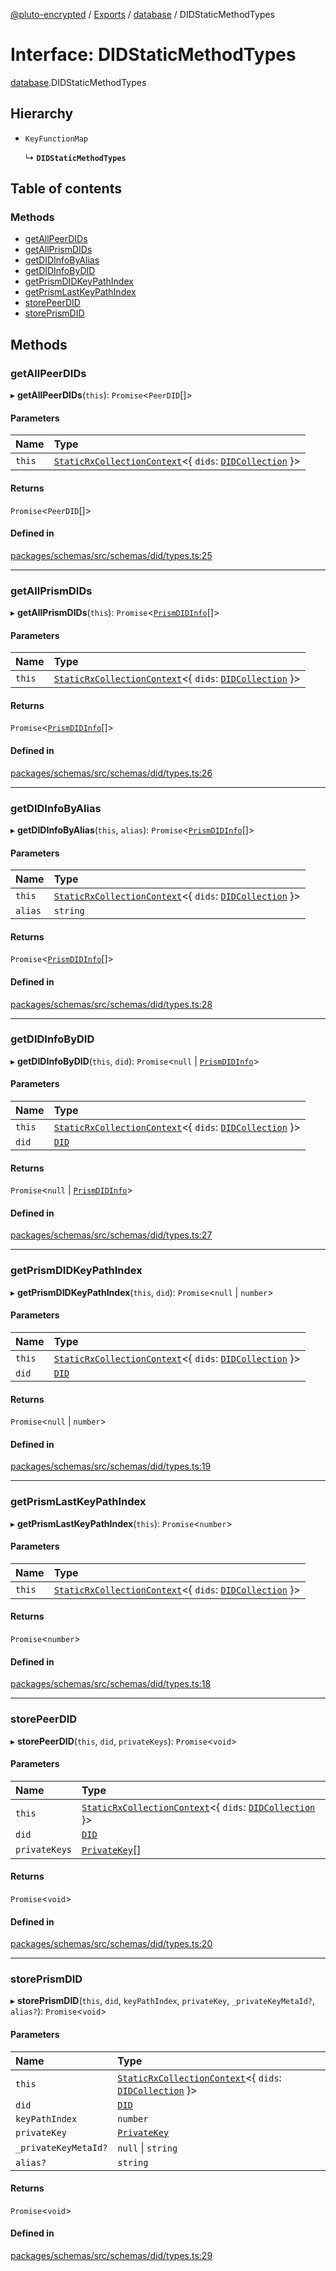 [@pluto-encrypted](../README.md) / [Exports](../modules.md) / [database](../modules/database-1.md) / DIDStaticMethodTypes

# Interface: DIDStaticMethodTypes

[database](../modules/database-1.md).DIDStaticMethodTypes

## Hierarchy

- `KeyFunctionMap`

  ↳ **`DIDStaticMethodTypes`**

## Table of contents

### Methods

- [getAllPeerDIDs](database-1.DIDStaticMethodTypes.md#getallpeerdids)
- [getAllPrismDIDs](database-1.DIDStaticMethodTypes.md#getallprismdids)
- [getDIDInfoByAlias](database-1.DIDStaticMethodTypes.md#getdidinfobyalias)
- [getDIDInfoByDID](database-1.DIDStaticMethodTypes.md#getdidinfobydid)
- [getPrismDIDKeyPathIndex](database-1.DIDStaticMethodTypes.md#getprismdidkeypathindex)
- [getPrismLastKeyPathIndex](database-1.DIDStaticMethodTypes.md#getprismlastkeypathindex)
- [storePeerDID](database-1.DIDStaticMethodTypes.md#storepeerdid)
- [storePrismDID](database-1.DIDStaticMethodTypes.md#storeprismdid)

## Methods

### getAllPeerDIDs

▸ **getAllPeerDIDs**(`this`): `Promise`\<`PeerDID`[]\>

#### Parameters

| Name | Type |
| :------ | :------ |
| `this` | [`StaticRxCollectionContext`](../modules/database-1.md#staticrxcollectioncontext)\<\{ `dids`: [`DIDCollection`](../modules/database-1.md#didcollection)  }\> |

#### Returns

`Promise`\<`PeerDID`[]\>

#### Defined in

[packages/schemas/src/schemas/did/types.ts:25](https://github.com/atala-community-projects/pluto-encrypted/blob/879549ef/packages/schemas/src/schemas/did/types.ts#L25)

___

### getAllPrismDIDs

▸ **getAllPrismDIDs**(`this`): `Promise`\<[`PrismDIDInfo`](../classes/database-1.WALLET_SDK_DOMAIN.PrismDIDInfo.md)[]\>

#### Parameters

| Name | Type |
| :------ | :------ |
| `this` | [`StaticRxCollectionContext`](../modules/database-1.md#staticrxcollectioncontext)\<\{ `dids`: [`DIDCollection`](../modules/database-1.md#didcollection)  }\> |

#### Returns

`Promise`\<[`PrismDIDInfo`](../classes/database-1.WALLET_SDK_DOMAIN.PrismDIDInfo.md)[]\>

#### Defined in

[packages/schemas/src/schemas/did/types.ts:26](https://github.com/atala-community-projects/pluto-encrypted/blob/879549ef/packages/schemas/src/schemas/did/types.ts#L26)

___

### getDIDInfoByAlias

▸ **getDIDInfoByAlias**(`this`, `alias`): `Promise`\<[`PrismDIDInfo`](../classes/database-1.WALLET_SDK_DOMAIN.PrismDIDInfo.md)[]\>

#### Parameters

| Name | Type |
| :------ | :------ |
| `this` | [`StaticRxCollectionContext`](../modules/database-1.md#staticrxcollectioncontext)\<\{ `dids`: [`DIDCollection`](../modules/database-1.md#didcollection)  }\> |
| `alias` | `string` |

#### Returns

`Promise`\<[`PrismDIDInfo`](../classes/database-1.WALLET_SDK_DOMAIN.PrismDIDInfo.md)[]\>

#### Defined in

[packages/schemas/src/schemas/did/types.ts:28](https://github.com/atala-community-projects/pluto-encrypted/blob/879549ef/packages/schemas/src/schemas/did/types.ts#L28)

___

### getDIDInfoByDID

▸ **getDIDInfoByDID**(`this`, `did`): `Promise`\<``null`` \| [`PrismDIDInfo`](../classes/database-1.WALLET_SDK_DOMAIN.PrismDIDInfo.md)\>

#### Parameters

| Name | Type |
| :------ | :------ |
| `this` | [`StaticRxCollectionContext`](../modules/database-1.md#staticrxcollectioncontext)\<\{ `dids`: [`DIDCollection`](../modules/database-1.md#didcollection)  }\> |
| `did` | [`DID`](../classes/database-1.WALLET_SDK_DOMAIN.DID.md) |

#### Returns

`Promise`\<``null`` \| [`PrismDIDInfo`](../classes/database-1.WALLET_SDK_DOMAIN.PrismDIDInfo.md)\>

#### Defined in

[packages/schemas/src/schemas/did/types.ts:27](https://github.com/atala-community-projects/pluto-encrypted/blob/879549ef/packages/schemas/src/schemas/did/types.ts#L27)

___

### getPrismDIDKeyPathIndex

▸ **getPrismDIDKeyPathIndex**(`this`, `did`): `Promise`\<``null`` \| `number`\>

#### Parameters

| Name | Type |
| :------ | :------ |
| `this` | [`StaticRxCollectionContext`](../modules/database-1.md#staticrxcollectioncontext)\<\{ `dids`: [`DIDCollection`](../modules/database-1.md#didcollection)  }\> |
| `did` | [`DID`](../classes/database-1.WALLET_SDK_DOMAIN.DID.md) |

#### Returns

`Promise`\<``null`` \| `number`\>

#### Defined in

[packages/schemas/src/schemas/did/types.ts:19](https://github.com/atala-community-projects/pluto-encrypted/blob/879549ef/packages/schemas/src/schemas/did/types.ts#L19)

___

### getPrismLastKeyPathIndex

▸ **getPrismLastKeyPathIndex**(`this`): `Promise`\<`number`\>

#### Parameters

| Name | Type |
| :------ | :------ |
| `this` | [`StaticRxCollectionContext`](../modules/database-1.md#staticrxcollectioncontext)\<\{ `dids`: [`DIDCollection`](../modules/database-1.md#didcollection)  }\> |

#### Returns

`Promise`\<`number`\>

#### Defined in

[packages/schemas/src/schemas/did/types.ts:18](https://github.com/atala-community-projects/pluto-encrypted/blob/879549ef/packages/schemas/src/schemas/did/types.ts#L18)

___

### storePeerDID

▸ **storePeerDID**(`this`, `did`, `privateKeys`): `Promise`\<`void`\>

#### Parameters

| Name | Type |
| :------ | :------ |
| `this` | [`StaticRxCollectionContext`](../modules/database-1.md#staticrxcollectioncontext)\<\{ `dids`: [`DIDCollection`](../modules/database-1.md#didcollection)  }\> |
| `did` | [`DID`](../classes/database-1.WALLET_SDK_DOMAIN.DID.md) |
| `privateKeys` | [`PrivateKey`](../classes/database-1.WALLET_SDK_DOMAIN.PrivateKey.md)[] |

#### Returns

`Promise`\<`void`\>

#### Defined in

[packages/schemas/src/schemas/did/types.ts:20](https://github.com/atala-community-projects/pluto-encrypted/blob/879549ef/packages/schemas/src/schemas/did/types.ts#L20)

___

### storePrismDID

▸ **storePrismDID**(`this`, `did`, `keyPathIndex`, `privateKey`, `_privateKeyMetaId?`, `alias?`): `Promise`\<`void`\>

#### Parameters

| Name | Type |
| :------ | :------ |
| `this` | [`StaticRxCollectionContext`](../modules/database-1.md#staticrxcollectioncontext)\<\{ `dids`: [`DIDCollection`](../modules/database-1.md#didcollection)  }\> |
| `did` | [`DID`](../classes/database-1.WALLET_SDK_DOMAIN.DID.md) |
| `keyPathIndex` | `number` |
| `privateKey` | [`PrivateKey`](../classes/database-1.WALLET_SDK_DOMAIN.PrivateKey.md) |
| `_privateKeyMetaId?` | ``null`` \| `string` |
| `alias?` | `string` |

#### Returns

`Promise`\<`void`\>

#### Defined in

[packages/schemas/src/schemas/did/types.ts:29](https://github.com/atala-community-projects/pluto-encrypted/blob/879549ef/packages/schemas/src/schemas/did/types.ts#L29)
